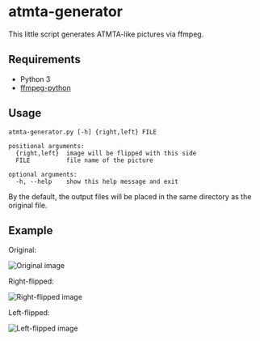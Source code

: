 # atmta-generator
This little script generates ATMTA-like pictures via ffmpeg.

## Requirements
- Python 3
- [ffmpeg-python](https://github.com/kkroening/ffmpeg-python)

## Usage
```
atmta-generator.py [-h] {right,left} FILE

positional arguments:
  {right,left}  image will be flipped with this side
  FILE          file name of the picture

optional arguments:
  -h, --help    show this help message and exit
```

By the default, the output files will be placed in the same directory as the original file.

## Example
Original:

![Original image](example/original.jpg?raw=true)

Right-flipped:

![Right-flipped image](example/original-rightflipped.jpg?raw=true)

Left-flipped:

![Left-flipped image](example/original-leftflipped.jpg?raw=true)
